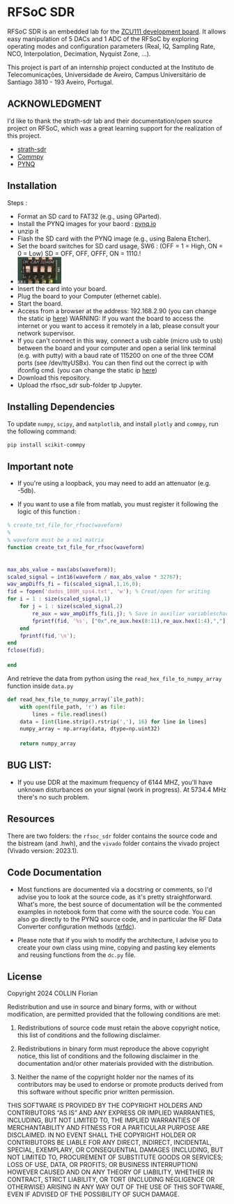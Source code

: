 # RFSoC SDR
RFSoC SDR is an embedded lab for the [ZCU111 development board](https://www.xilinx.com/products/boards-and-kits/zcu111.html). It allows easy manipulation of 5 DACs and 1 ADC of the RFSoC by exploring operating modes and configuration parameters (Real, IQ, Sampling Rate, NCO, Interpolation, Decimation, Nyquist Zone, ...).

This project is part of an internship project conducted at the Instituto de Telecomunicações, Universidade de Aveiro, Campus Universitário de Santiago 3810 - 193 Aveiro, Portugal.

## ACKNOWLEDGMENT

I'd like to thank the strath-sdr lab and their documentation/open source project on RFSoC, which was a great learning support for the realization of this project.

* [strath-sdr](https://github.com/strath-sdr)
* [Commpy](https://github.com/veeresht/CommPy)
* [PYNQ](ttps://pynq.readthedocs.io/en/latest)

## Installation

Steps : 
* Format an SD card to FAT32 (e.g., using GParted).
* Install the PYNQ images for your baord : [pynq.io](https://www.pynq.io/boards.html)
* unzip it
* Flash the SD card with the PYNQ image (e.g., using Balena Etcher).
* Set the board switches for SD card usage, SW6 : (OFF = 1 = High, ON = 0 = Low) SD = OFF, OFF, OFFF, ON = 1110.!
* <img src="pictures/sw6.png" alt="SW6" width="100"/>
* Insert the card into your board.
* Plug the board to your Computer (ethernet cable).
* Start the board.
* Access from a browser at the address: 192.168.2.90 (you can change the static ip [here](https://pynq.readthedocs.io/en/v2.7.0/appendix/assign_a_static_ip.html))
WARNING: If you want the board to access the internet or you want to access it remotely in a lab, please consult your network supervisor.
* If you can't connect in this way, connect a usb cable (micro usb to usb) between the board and your computer and open a serial link terminal (e.g. with putty) with a baud rate of 115200 on one of the three COM ports (see /dev/ttyUSBx). You can then find out the correct ip with ifconfig cmd. (you can change the static ip [here](https://pynq.readthedocs.io/en/v2.7.0/appendix/assign_a_static_ip.html))
* Download this repository.
* Upload the rfsoc_sdr sub-folder tp Jupyter.
  

## Installing Dependencies

To update `numpy`, `scipy`, and `matplotlib`, and install `plotly` and `commpy`, run the following command:

```bash
pip install scikit-commpy
```

## Important note

* If you're using a loopback, you may need to add an attenuator (e.g. -5db).

* If you want to use a file from matlab, you must register it following the logic of this function :

```matlab
% create_txt_file_for_rfsoc(waveform)
%
% waveform must be a nx1 matrix
function create_txt_file_for_rfsoc(waveform)


max_abs_value = max(abs(waveform));
scaled_signal = int16(waveform / max_abs_value * 32767);
wav_ampDiffs_fi = fi(scaled_signal,1,16,0);
fid = fopen('dados_100M_sps4.txt', 'w'); % Creat/open for writing
for i = 1 : size(scaled_signal,1)
    for j = 1 : size(scaled_signal,2)
        re_aux = wav_ampDiffs_fi(i,j); % Save in auxiliar variableschac
        fprintf(fid, '%s', ["0x",re_aux.hex(8:11),re_aux.hex(1:4),","]); % Write data in binary
    end
    fprintf(fid,'\n');
end
fclose(fid);

end
```

And retrieve the data from python using the `read_hex_file_to_numpy_array` function inside `data.py`

```python
def read_hex_file_to_numpy_array(`ile_path):
    with open(file_path, 'r') as file:
        lines = file.readlines()
    data = [int(line.strip().rstrip(','), 16) for line in lines]
    numpy_array = np.array(data, dtype=np.uint32)

    return numpy_array
```
## BUG LIST:

* If you use DDR at the maximum frequency of 6144 MHZ, you'll have unknown disturbances on your signal (work in progress). At 5734.4 MHz there's no such problem.

## Resources

There are two folders: the `rfsoc_sdr` folder contains the source code and the bistream (and .hwh), and the `vivado` folder contains the vivado project (Vivado version: 2023.1).

## Code Documentation

* Most functions are documented via a docstring or comments, so I'd advise you to look at the source code, as it's pretty straightforward. What's more, the best source of documentation will be the commented examples in notebook form that come with the source code. You can also go directly to the PYNQ source code, and in particular the RF Data Converter configuration methods ([xrfdc](https://github.com/Xilinx/PYNQ/tree/master/sdbuild/packages/xrfdc/package)).

* Please note that if you wish to modify the architecture, I advise you to create your own class using mine, copying and pasting key elements and reusing functions from the `dc.py` file.

## License

Copyright 2024 COLLIN Florian

Redistribution and use in source and binary forms, with or without modification, are permitted provided that the following conditions are met:

1. Redistributions of source code must retain the above copyright notice, this list of conditions and the following disclaimer.

2. Redistributions in binary form must reproduce the above copyright notice, this list of conditions and the following disclaimer in the documentation and/or other materials provided with the distribution.

3. Neither the name of the copyright holder nor the names of its contributors may be used to endorse or promote products derived from this software without specific prior written permission.

THIS SOFTWARE IS PROVIDED BY THE COPYRIGHT HOLDERS AND CONTRIBUTORS “AS IS” AND ANY EXPRESS OR IMPLIED WARRANTIES, INCLUDING, BUT NOT LIMITED TO, THE IMPLIED WARRANTIES OF MERCHANTABILITY AND FITNESS FOR A PARTICULAR PURPOSE ARE DISCLAIMED. IN NO EVENT SHALL THE COPYRIGHT HOLDER OR CONTRIBUTORS BE LIABLE FOR ANY DIRECT, INDIRECT, INCIDENTAL, SPECIAL, EXEMPLARY, OR CONSEQUENTIAL DAMAGES (INCLUDING, BUT NOT LIMITED TO, PROCUREMENT OF SUBSTITUTE GOODS OR SERVICES; LOSS OF USE, DATA, OR PROFITS; OR BUSINESS INTERRUPTION) HOWEVER CAUSED AND ON ANY THEORY OF LIABILITY, WHETHER IN CONTRACT, STRICT LIABILITY, OR TORT (INCLUDING NEGLIGENCE OR OTHERWISE) ARISING IN ANY WAY OUT OF THE USE OF THIS SOFTWARE, EVEN IF ADVISED OF THE POSSIBILITY OF SUCH DAMAGE.


